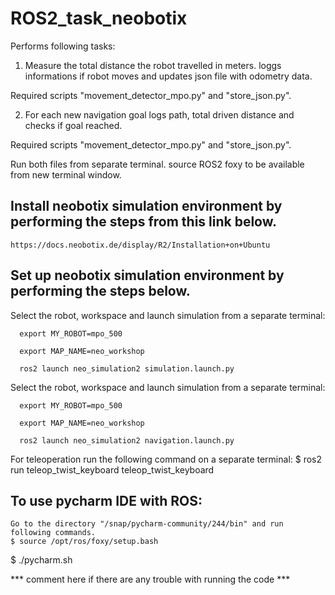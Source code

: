 # ROS2_task_neobotix
Performs following tasks:
1. Measure the total distance the robot travelled in meters. loggs informations if robot moves and updates
  json file with odometry data.
  
  Required scripts "movement_detector_mpo.py" and "store_json.py". 
  
2. For each new navigation goal logs path, total driven distance and checks if goal reached. 

  Required scripts "movement_detector_mpo.py" and "store_json.py". 

Run both files from separate terminal. source ROS2 foxy to be available from new terminal window.

## Install neobotix simulation environment by performing the steps from this link below.

	https://docs.neobotix.de/display/R2/Installation+on+Ubuntu
  
## Set up neobotix simulation environment by performing the steps below.

  Select the robot, workspace and launch simulation from a separate terminal:
  
      export MY_ROBOT=mpo_500

      export MAP_NAME=neo_workshop

      ros2 launch neo_simulation2 simulation.launch.py
  
  
  Select the robot, workspace and launch simulation from a separate terminal:
  
      export MY_ROBOT=mpo_500

      export MAP_NAME=neo_workshop

      ros2 launch neo_simulation2 navigation.launch.py
      
   For teleoperation run the following command on a separate terminal:
   	$ ros2 run teleop_twist_keyboard teleop_twist_keyboard
    
    
 ## To use pycharm IDE with ROS: 
    Go to the directory "/snap/pycharm-community/244/bin" and run following commands.
	$ source /opt/ros/foxy/setup.bash 
  $ ./pycharm.sh
  
  *** comment here if there are any trouble with running the code ***
